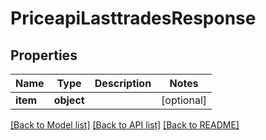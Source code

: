 # PriceapiLasttradesResponse

## Properties
Name | Type | Description | Notes
------------ | ------------- | ------------- | -------------
**item** | **object** |  | [optional] 

[[Back to Model list]](../README.md#documentation-for-models) [[Back to API list]](../README.md#documentation-for-api-endpoints) [[Back to README]](../README.md)

